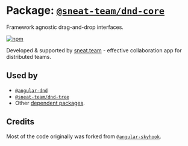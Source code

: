 # Package: [`@sneat-team/dnd-core`](https://www.npmjs.com/package/@sneat-team/dnd-core)

Framework agnostic drag-and-drop interfaces.

[![npm](https://img.shields.io/npm/v/@sneat-team/dnd-core.svg)](https://www.npmjs.com/package/@sneat-team/dnd-core)
 
Developed & supported by [sneat.team](https://sneat.team) - effective collaboration app for distributed teams.

## Used by

- [`@angular-dnd`](https://github.com/angular-dnd/angular-dnd)
- [`@sneat-team/dnd-tree`](https://github.com/sneat-team/dnd-tree)
- Other [dependent packages](https://www.npmjs.com/package/@sneat-team/dnd-core?activeTab=dependents).
 
## Credits

Most of the code originally was forked from [`@angular-skyhook`](https://github.com/cormacrelf/angular-skyhook).
